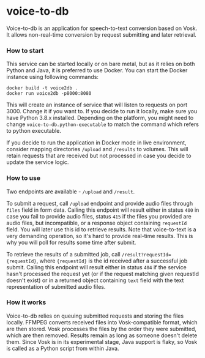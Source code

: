 # voice-to-db
Voice-to-db is an application for speech-to-text conversion based on Vosk. It allows non-real-time conversion by request
submitting and later retrieval.
### How to start
This service can be started locally or on bare metal, but as it relies on both Python and Java, it is preferred to use
Docker. You can start the Docker instance using following commands:
```
docker build -t voice2db .
docker run voice2db -p8000:8080
```
This will create an instance of service that will listen to requests on port 3000. Change it if you want to. If you 
decide to run it locally, make sure you have Python 3.8.x installed. Depending on the platform, you might need to change
`voice-to-db.python-executable` to match the command which refers to python executable.

If you decide to run the application in Docker mode in live environment, consider mapping directories `/upload` and
`/results` to volumes. This will retain requests that are received but not processed in case you decide to update the
service logic.

### How to use
Two endpoints are available - `/upload` and `/result`. 

To submit a request, call `/upload` endpoint and provide audio
files through `files` field in form data. Calling this endpoint will result either in status `400` in case you fail to 
provide audio files, status `415` if the files you provided are audio files, but incompatible, or a response object
containing `requestId` field. You will later use this id to retrieve results. Note that voice-to-text is a very 
demanding operation, so it's hard to provide real-time results. This is why you will poll for results some time after
submit.

To retrieve the results of a submitted job, call `/result?requestId={requestId}`, where `{requestId}` is the id received
after a successful job submit. Calling this endpoint will result either in status `404` if the service hasn't processed
the request yet (or if the request matching given requestId doesn't exist) or in a returned object containing `text`
field with the text representation of submitted audio files.

### How it works
Voice-to-db relies on queuing submitted requests and storing the files locally. FFMPEG converts received files into 
Vosk-compatible format, which are then stored. Vosk processes the files by the order they were submitted, which are 
then removed. Results remain as long as someone doesn't delete them. Since Vosk is in its experimental stage, Java 
support is flaky, so Vosk is called as a Python script from within Java.
